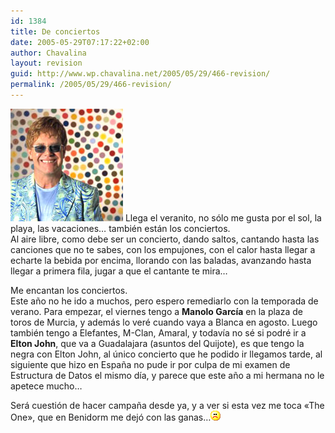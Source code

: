 ```yaml
---
id: 1384
title: De conciertos
date: 2005-05-29T07:17:22+02:00
author: Chavalina
layout: revision
guid: http://www.wp.chavalina.net/2005/05/29/466-revision/
permalink: /2005/05/29/466-revision/
---
```

<img class="imgizqda" src="/imagenes/fotos/elton-spots.jpg" alt="Elton John" /> Llega el veranito, no s&oacute;lo me gusta por el sol, la playa, las vacaciones… también están los conciertos.  
Al aire libre, como debe ser un concierto, dando saltos, cantando hasta las canciones que no te sabes, con los empujones, con el calor hasta llegar a echarte la bebida por encima, llorando con las baladas, avanzando hasta llegar a primera fila, jugar a que el cantante te mira…

Me encantan los conciertos.  
Este a&ntilde;o no he ido a muchos, pero espero remediarlo con la temporada de verano. Para empezar, el viernes tengo a **Manolo Garc&iacute;a** en la plaza de toros de Murcia, y además lo veré cuando vaya a Blanca en agosto. Luego también tengo a Elefantes, M-Clan, Amaral, y todav&iacute;a no sé si podré ir a **Elton John**, que va a Guadalajara (asuntos del Quijote), es que tengo la negra con Elton John, al &uacute;nico concierto que he podido ir llegamos tarde, al siguiente que hizo en Espa&ntilde;a no pude ir por culpa de mi examen de Estructura de Datos el mismo d&iacute;a, y parece que este a&ntilde;o a mi hermana no le apetece mucho…

Será cuesti&oacute;n de hacer campa&ntilde;a desde ya, y a ver si esta vez me toca «The One», que en Benidorm me dej&oacute; con las ganas…![emo](/imagenes/emoticonos/triste.gif)